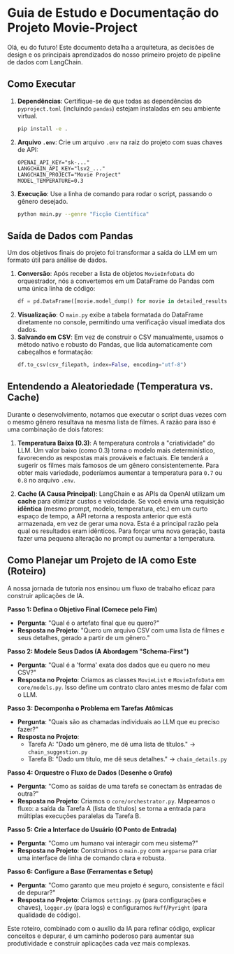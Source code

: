 # Guia de Estudo e Documentação do Projeto Movie-Project

Olá, eu do futuro! Este documento detalha a arquitetura, as decisões de design e os principais aprendizados do nosso primeiro projeto de pipeline de dados com LangChain.

## Como Executar

1.  **Dependências**: Certifique-se de que todas as dependências do `pyproject.toml` (incluindo `pandas`) estejam instaladas em seu ambiente virtual.
    ```bash
    pip install -e .
    ```
2.  **Arquivo `.env`**: Crie um arquivo `.env` na raiz do projeto com suas chaves de API:
    ```env
    OPENAI_API_KEY="sk-..."
    LANGCHAIN_API_KEY="lsv2_..."
    LANGCHAIN_PROJECT="Movie Project"
    MODEL_TEMPERATURE=0.3
    ```
3.  **Execução**: Use a linha de comando para rodar o script, passando o gênero desejado.
    ```bash
    python main.py --genre "Ficção Científica"
    ```

## Saída de Dados com Pandas

Um dos objetivos finais do projeto foi transformar a saída do LLM em um formato útil para análise de dados.

1.  **Conversão**: Após receber a lista de objetos `MovieInfoData` do orquestrador, nós a convertemos em um DataFrame do Pandas com uma única linha de código:
    ```python
    df = pd.DataFrame([movie.model_dump() for movie in detailed_results])
    ```
2.  **Visualização**: O `main.py` exibe a tabela formatada do DataFrame diretamente no console, permitindo uma verificação visual imediata dos dados.
3.  **Salvando em CSV**: Em vez de construir o CSV manualmente, usamos o método nativo e robusto do Pandas, que lida automaticamente com cabeçalhos e formatação:
    ```python
    df.to_csv(csv_filepath, index=False, encoding="utf-8")
    ```

## Entendendo a Aleatoriedade (Temperatura vs. Cache)

Durante o desenvolvimento, notamos que executar o script duas vezes com o mesmo gênero resultava na mesma lista de filmes. A razão para isso é uma combinação de dois fatores:

1.  **Temperatura Baixa (0.3)**: A temperatura controla a "criatividade" do LLM. Um valor baixo (como 0.3) torna o modelo mais determinístico, favorecendo as respostas mais prováveis e factuais. Ele tenderá a sugerir os filmes mais famosos de um gênero consistentemente. Para obter mais variedade, poderíamos aumentar a temperatura para `0.7` ou `0.8` no arquivo `.env`.

2.  **Cache (A Causa Principal)**: LangChain e as APIs da OpenAI utilizam um **cache** para otimizar custos e velocidade. Se você envia uma requisição **idêntica** (mesmo prompt, modelo, temperatura, etc.) em um curto espaço de tempo, a API retorna a resposta anterior que está armazenada, em vez de gerar uma nova. Esta é a principal razão pela qual os resultados eram idênticos. Para forçar uma nova geração, basta fazer uma pequena alteração no prompt ou aumentar a temperatura.

## Como Planejar um Projeto de IA como Este (Roteiro)

A nossa jornada de tutoria nos ensinou um fluxo de trabalho eficaz para construir aplicações de IA.

**Passo 1: Defina o Objetivo Final (Comece pelo Fim)**
* **Pergunta**: "Qual é o artefato final que eu quero?"
* **Resposta no Projeto**: "Quero um arquivo CSV com uma lista de filmes e seus detalhes, gerado a partir de um gênero."

**Passo 2: Modele Seus Dados (A Abordagem "Schema-First")**
* **Pergunta**: "Qual é a 'forma' exata dos dados que eu quero no meu CSV?"
* **Resposta no Projeto**: Criamos as classes `MovieList` e `MovieInfoData` em `core/models.py`. Isso define um contrato claro antes mesmo de falar com o LLM.

**Passo 3: Decomponha o Problema em Tarefas Atômicas**
* **Pergunta**: "Quais são as chamadas individuais ao LLM que eu preciso fazer?"
* **Resposta no Projeto**:
    * Tarefa A: "Dado um gênero, me dê uma lista de títulos." -> `chain_suggestion.py`
    * Tarefa B: "Dado um título, me dê seus detalhes." -> `chain_details.py`

**Passo 4: Orquestre o Fluxo de Dados (Desenhe o Grafo)**
* **Pergunta**: "Como as saídas de uma tarefa se conectam às entradas de outra?"
* **Resposta no Projeto**: Criamos o `core/orchestrator.py`. Mapeamos o fluxo: a saída da Tarefa A (lista de títulos) se torna a entrada para múltiplas execuções paralelas da Tarefa B.

**Passo 5: Crie a Interface do Usuário (O Ponto de Entrada)**
* **Pergunta**: "Como um humano vai interagir com meu sistema?"
* **Resposta no Projeto**: Construímos o `main.py` com `argparse` para criar uma interface de linha de comando clara e robusta.

**Passo 6: Configure a Base (Ferramentas e Setup)**
* **Pergunta**: "Como garanto que meu projeto é seguro, consistente e fácil de depurar?"
* **Resposta no Projeto**: Criamos `settings.py` (para configurações e chaves), `logger.py` (para logs) e configuramos `Ruff`/`Pyright` (para qualidade de código).

Este roteiro, combinado com o auxílio da IA para refinar código, explicar conceitos e depurar, é um caminho poderoso para aumentar sua produtividade e construir aplicações cada vez mais complexas.